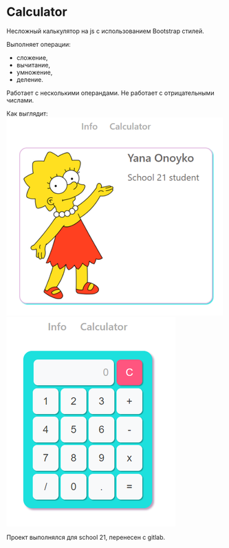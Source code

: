 # Calculator

Несложный калькулятор на js с использованием Bootstrap стилей.

Выполняет операции:
- сложение,
- вычитание,
- умножение,
- деление.

Работает с несколькими операндами. Не работает с отрицательными числами. 

Как выглядит:
![info](/png/info.png) ![calc](/png/calculator.png)

Проект выполнялся для school 21, перенесен с gitlab.